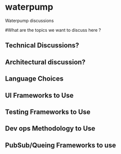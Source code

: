 # waterpump
Waterpump discussions

#What are the topics we want to discuss here ?
## Technical Discussions?
## Architectural discussion?
## Language Choices
## UI Frameworks to Use
## Testing Frameworks to Use
## Dev ops Methodology to Use
## PubSub/Queing Frameworks to use
